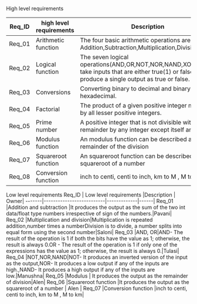 High level requirements

Req_ID |  high level requirements | Description |
-------|--------------------------|-------------|
Req_01 |Arithmetic function       |The four basic arithmetic operations are Addition,Subtraction,Multiplication,Division.|
Req_02 |Logical function          |The seven logical operations(AND,OR,NOT,NOR,NAND,XOR,XNOR) take inputs that are either true(1) or false(0) and produce a single                output as true or false.|
Req_03 |Conversions               |Converting binary to decimal and binary to hexadecimal.|
Req_04 |Factorial                 |The product of a given positive integer multiplied by all lesser positive integers.|
Req_05 |Prime number              |A positive integer that is not divisible without remainder by any integer except itself and 1.|
Req_06 |Modulus function      |An modulus function can be described as the remainder of the division |
Req_07 |Squareroot function      |An squareroot function can be described as the squareroot of a number |
Req_08 |Conversion function     |inch to centi, centi to inch, km to M , M to km|


Low level requirements
Req_ID |  Low level requirements  |Description  | Owner|
-------|--------------------------|-------------|------|
Req_01 |Addition and subtraction  |It produces the output as the sum of the two int data/float type numbers irrespective of sign of the numbers.|Pavani|
Req_02 |Multiplication and division|Multiplication is repeated addition,number times a numberDivision is to divide, a number splits into equal form using the second number|Saloni|
Req_03 |AND, OR|AND- The result of the operation is 1 if both the bits have the value as 1; otherwise, the result is always 0.OR - The result of the operation is 1 if only one of the expressions has the value as 1; otherwise, the result is always 0.|Tulasi|
Req_04 |NOT,NOR,NAND|NOT- It produces an inverted version of the input as the output,NOR- It produces a  low output if any of the inputs are high.,NAND- It produces a high output if any of the inputs are low.|Manushna|
Req_05 |Modulus  | It produces the output as the remainder of division|Alen|
Req_06 |Squareroot function   |It produces the output as the squareroot of a number | Alen |
Req_07 |Conversion function     |inch to centi, centi to inch, km to M , M to km|

